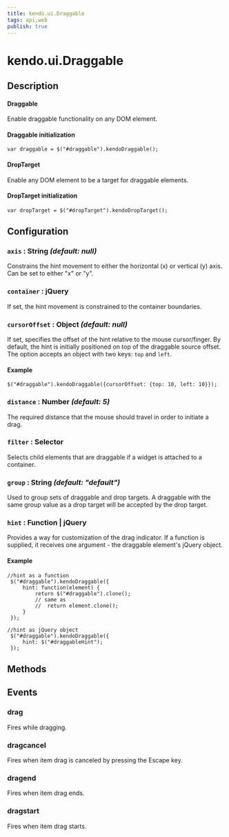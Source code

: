 ```yaml
---
title: kendo.ui.Draggable
tags: api,web
publish: true
---
```


# kendo.ui.Draggable

## Description



#### Draggable

Enable draggable functionality on any DOM element.

#### **Draggable** initialization

    var draggable = $("#draggable").kendoDraggable();

#### DropTarget

Enable any DOM element to be a target for draggable elements.

#### **DropTarget** initialization

    var dropTarget = $("#dropTarget").kendoDropTarget();

## Configuration

### `axis` : **String** *(default: null)*

 Constrains the hint movement to either the horizontal (x) or vertical (y) axis. Can be set to either "x" or "y".

### `container` : **jQuery** 

If set, the hint movement is constrained to the container boundaries.

### `cursorOffset` : **Object** *(default: null)*

 If set, specifies the offset of the hint relative to the mouse cursor/finger.
By default, the hint is initially positioned on top of the draggable source offset. The option accepts an object with two keys: `top` and `left`.

#### Example

    $("#draggable").kendoDraggable({cursorOffset: {top: 10, left: 10}});

### `distance` : **Number** *(default: 5)*

 The required distance that the mouse should travel in order to initiate a drag.

### `filter` : **Selector** 

Selects child elements that are draggable if a widget is attached to a container.

### `group` : **String** *(default: "default")*

 Used to group sets of draggable and drop targets. A draggable with the same group value as a drop target will be accepted by the drop target.

### `hint` : **Function | jQuery** 

Provides a way for customization of the drag indicator. If a function is supplied, it receives one argument - the draggable element's jQuery object.

#### Example

    //hint as a function
     $("#draggable").kendoDraggable({
         hint: function(element) {
             return $("#draggable").clone();
             // same as
             //  return element.clone();
         }
     });
    
    //hint as jQuery object
     $("#draggable").kendoDraggable({
         hint: $("#draggableHint");
     });

## Methods

## Events

### drag

Fires while dragging.

### dragcancel

Fires when item drag is canceled by pressing the Escape key.

### dragend

Fires when item drag ends.

### dragstart

Fires when item drag starts.